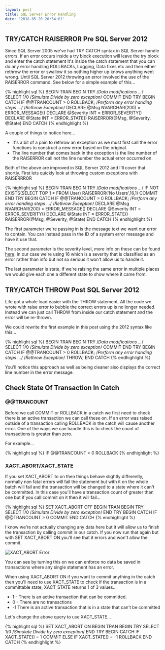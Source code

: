 ```yaml
---
layout: post
title: SQL Server Error Handling
date: '2018-05-20 20:34:01'
---
```

## TRY/CATCH RAISERROR Pre SQL Server 2012 ##
Since SQL Server 2005 we've had TRY CATCH syntax in SQL Server handle errors. If an error occurs inside a try block execution will leave the try block and enter the catch statement It's inside the catch statement that you can do any error handling ROLLBACKs, Logging, Data fixes etc and then either rethrow the error or swallow it so nothing higher up knows anything went wrong. Until SQL Server 2012 throwing an error involved the use of the RAISERROR command. See below for a simple example of this...

{% highlight sql %}
BEGIN TRAN
BEGIN TRY
   /*Data modifications
   ...*/
   SELECT 1/0 /*Simulate Divide by zero exception*/
   COMMIT
END TRY
BEGIN CATCH
   IF @@TRANCOUNT > 0
      ROLLBACK;
   /*Perform any error handing steps
   ...*/
   /*Rethrow Exception*/
   DECLARE @Msg NVARCHAR(200) = ERROR_MESSAGE()
   DECLARE @Severity INT = ERROR_SEVERITY()
   DECLARE @State INT = ERROR_STATE()
   RAISERROR(@Msg, @Severity, @State)
END CATCH
{% endhighlight %}

A couple of things to notice here...

- It's a bit of a pain to rethrow an exception as we must first call the error functions to construct a new error based on the original.
- The line number that comes back in the exception is the line number of the RAISERROR call not the line number the actual error occurred on.

Both of the above are improved in SQL Server 2012 and I'll cover that shortly. First lets quickly look at throwing custom exceptions with RAISERRROR

{% highlight sql %}
BEGIN TRAN
BEGIN TRY
   /*Data modifications
   ...*/
   IF NOT EXISTS(SELECT TOP 1 * FROM User)
      RAISERROR('No Users',16,1)
   COMMIT
END TRY
BEGIN CATCH
   IF @@TRANCOUNT > 0
      ROLLBACK;
   /*Perform any error handing steps
   ...*/
   /*Rethrow Exception*/
   DECLARE @Msg NVARCHAR(200) = ERROR_MESSAGE()
   DECLARE @Severity INT = ERROR_SEVERITY()
   DECLARE @State INT = ERROR_STATE()
   RAISERROR(@Msg, @Severity, @State)
END CATCH
{% endhighlight %}

The first parameter we're passing in is the message text we want our error to contain. You can instead pass in the ID of a system error message and have it use that.

The second parameter is the severity level, more info on these can be found [here](https://docs.microsoft.com/en-us/sql/relational-databases/errors-events/database-engine-error-severities?view=sql-server-2017). In our case we're using 16 which is a severity that is classified as an error rather than info but not so serious it won't allow us to handle it.

The last parameter is state, if we're raising the same error in multiple places we would give each one a different state to show where it came from.

## TRY/CATCH THROW Post SQL Server 2012 ##
Life got a whole load easier with the THROW statement. All the code we wrote with raise error to bubble the correct errors up is no longer needed. Instead we can just call THROW from inside our catch statement and the error will be re-thrown.

We could rewrite the first example in this post using the 2012 syntax like this...

{% highlight sql %}
BEGIN TRAN
BEGIN TRY
   /*Data modifications
   ...*/
   SELECT 1/0 /*Simulate Divide by zero exception*/
   COMMIT
END TRY
BEGIN CATCH
   IF @@TRANCOUNT > 0
      ROLLBACK;
   /*Perform any error handing steps
   ...*/
   /*Rethrow Exception*/
   THROW;
END CATCH
{% endhighlight %}

You'll notice this approach as well as being cleaner also displays the correct line number in the error message.

## Check State Of Transaction In Catch ##

### @@TRANCOUNT ###
Before we call COMMIT or ROLLBACK in a catch we first need to check there is an active transaction we can call these on. If an error was raised outside of a transaction calling ROLLBACK in the catch will cause another error. One of the ways we can handle this is to check the count of transactions is greater than zero.

For example...

{% highlight sql %}
IF @@TRANCOUNT > 0
    ROLLBACK
{% endhighlight %}

### XACT_ABORT/XACT_STATE  ###
If you set XACT_ABORT to on then things behave slightly differently, normally non fatal errors will fail the statement but with it on the whole batch will fail and the transaction will be changed to a state where it can't be committed. In this case you'll have a transaction count of greater than one but if you call commit on it then it will fail...

{% highlight sql %}
SET XACT_ABORT OFF
BEGIN TRAN
BEGIN TRY
   SELECT 1/0 /*Simulate Divide by zero exception*/
END TRY
BEGIN CATCH
   IF @@TRANCOUNT > 0
   COMMIT
END CATCH
{% endhighlight %}

I know we're not actually changing any data here but it will allow us to finish the transaction by calling commit in our catch. If you now run that again but with SET XACT_ABORT ON you'll see that it errors and won't allow the commit.

![XACT_ABORT Error]({{site.url}}/content/images/2018-error-handling/xact.PNG)

You can see by turning this on we can enforce no data be saved in transactions where any single statement has an error.

When using XACT_ABORT ON if you want to commit anything in the catch then you'll need to use XACT_STATE to check if the transaction is in a committable state, XACT_STATE returns 1 of 3 values...

- 1 - There is an active transaction that can be committed.
- 0 - There are no transactions
- -1 There is an active transaction that is in a state that can't be committed

Let's change the above query to use XACT_STATE...

{% highlight sql %}
SET XACT_ABORT ON
BEGIN TRAN
BEGIN TRY
   SELECT 1/0 /*Simulate Divide by zero exception*/
END TRY
BEGIN CATCH
   IF XACT_STATE() = 1
      COMMIT
   ELSE IF XACT_STATE() = -1
      ROLLBACK
END CATCH
{% endhighlight %}
